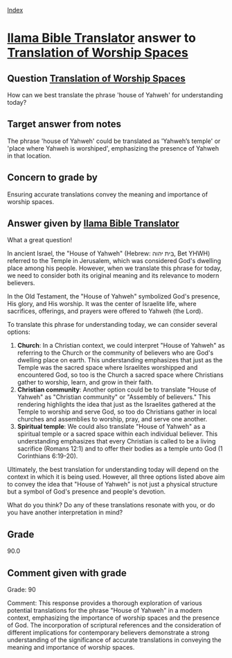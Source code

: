 
[Index](../../index.md)
# [llama Bible Translator](../../answering_models/llama_Bible_Translator.md) answer to [Translation of Worship Spaces](../../questions/Translation_of_Worship_Spaces.md)

## Question [Translation of Worship Spaces](../../questions/Translation_of_Worship_Spaces.md)
How can we best translate the phrase 'house of Yahweh' for understanding today?

## Target answer from notes
The phrase 'house of Yahweh' could be translated as 'Yahweh’s temple' or 'place where Yahweh is worshiped', emphasizing the presence of Yahweh in that location.

## Concern to grade by
Ensuring accurate translations convey the meaning and importance of worship spaces.

## Answer given by [llama Bible Translator](../../answering_models/llama_Bible_Translator.md)
What a great question!

In ancient Israel, the "House of Yahweh" (Hebrew: בֵּית יהוה, Bet YHWH) referred to the Temple in Jerusalem, which was considered God's dwelling place among his people. However, when we translate this phrase for today, we need to consider both its original meaning and its relevance to modern believers.

In the Old Testament, the "House of Yahweh" symbolized God's presence, His glory, and His worship. It was the center of Israelite life, where sacrifices, offerings, and prayers were offered to Yahweh (the Lord).

To translate this phrase for understanding today, we can consider several options:

1. **Church**: In a Christian context, we could interpret "House of Yahweh" as referring to the Church or the community of believers who are God's dwelling place on earth. This understanding emphasizes that just as the Temple was the sacred space where Israelites worshipped and encountered God, so too is the Church a sacred space where Christians gather to worship, learn, and grow in their faith.
2. **Christian community**: Another option could be to translate "House of Yahweh" as "Christian community" or "Assembly of believers." This rendering highlights the idea that just as the Israelites gathered at the Temple to worship and serve God, so too do Christians gather in local churches and assemblies to worship, pray, and serve one another.
3. **Spiritual temple**: We could also translate "House of Yahweh" as a spiritual temple or a sacred space within each individual believer. This understanding emphasizes that every Christian is called to be a living sacrifice (Romans 12:1) and to offer their bodies as a temple unto God (1 Corinthians 6:19-20).

Ultimately, the best translation for understanding today will depend on the context in which it is being used. However, all three options listed above aim to convey the idea that "House of Yahweh" is not just a physical structure but a symbol of God's presence and people's devotion.

What do you think? Do any of these translations resonate with you, or do you have another interpretation in mind?

## Grade
90.0

## Comment given with grade
Grade: 90

Comment: This response provides a thorough exploration of various potential translations for the phrase "House of Yahweh" in a modern context, emphasizing the importance of worship spaces and the presence of God. The incorporation of scriptural references and the consideration of different implications for contemporary believers demonstrate a strong understanding of the significance of accurate translations in conveying the meaning and importance of worship spaces.
